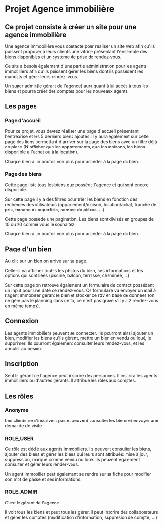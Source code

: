 # Projet Agence immobilière
## Ce projet consiste à créer un site pour une agence immobilière

Une agence immobilière vous contacte pour réaliser un site web afin qu'ils puissent proposer à leurs clients une vitrine présentant l'ensemble des biens disponibles et un système de prise de rendez-vous.

Ce site a besoin également d'une partie administration pour les agents immobiliers afin qu'ils puissent gérer les biens dont ils possèdent les mandats et gérer leurs rendez-vous.

Un super admin(le gérant de l'agence) aura quant à lui accès à tous les biens et pourra créer des comptes pour les nouveaux agents.

## Les pages

### Page d'accueil
Pour ce projet, vous devrez réaliser une page d'accueil présentant l'entreprise et les 5 derniers biens ajoutés. Il y aura également sur cette page des liens permettant d'arriver sur la page des biens avec un filtre déjà en place (N'afficher que les appartements, que les maisons, les biens disponible à l'achat ou à la location).

Chaque bien a un bouton voir plus pour accéder à la page du bien.

### Page des biens

Cette page liste tous les biens que possède l'agence et qui sont encore disponible.

Sur cette page il y a des filtres pour trier les biens en fonction des recherces des utilisateurs (appartement/maison, location/achat, tranche de prix, tranche de superficie, nombre de pièces, ...)

Cette page possède une pagination. Les biens sont divisés en groupes de 10 ou 20 comme vous le souhaitez.

Chaque bien a un bouton voir plus pour accéder à la page du bien.

## Page d'un bien

Au clic sur un bien on arrive sur sa page.

Celle-ci va afficher toutes les photos du bien, ses informations et les options qui sont liées (piscine, balcon, terrasse, cheminée, ...)

Sur cette page on retrouve également un formulaire de contact possédant un input pour une date de rendez-vous. Ce formulaire va envoyer un mail à l'agent immobilier gérant le bien et stocker ce rdv en base de données (on ne gère pas le planning dans ce tp, ce n'est pas grave s'il y a 2 rendez-vous en même temps).

## Connexion

Les agents immobiliers peuvent se connecter. Ils pourront ainsi ajouter un bien, modifier les biens qu'ils gèrent, mettre un bien en vendu ou loué, le supprimer.
Ils pourront également consulter leurs rendez-vous, et les annuler au besoin.

## Inscription

Seul le gérant de l'agence peut inscrire des personnes. Il inscrira les agents immobiliers ou d'autres gérants. Il attribue les rôles aux comptes.

## Les rôles

### Anonyme

Les clients ne s'inscrivent pas et peuvent consulter les biens et envoyer une demande de visite

### ROLE_USER

Ce rôle est dédié aux agents immobiliers. Ils peuvent consulter les biens, ajouter des biens et gérer les biens qui leurs sont attribués: mise à jour, suppression, marqué comme vendu ou loué.
Ils peuvent également consulter et gérer leurs render-vous.

Un agent immobilier peut également se rendre sur sa fiche pour modifier son mot de passe et ses informations.

### ROLE_ADMIN

C'est le gérant de l'agence.

Il voit tous les biens et peut tous les gérer.
Il peut inscrire des collaborateurs et gérer les comptes (modification d'information, suppresion de compte, ...)